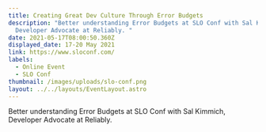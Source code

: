 ```yaml
---
title: Creating Great Dev Culture Through Error Budgets
description: "Better understanding Error Budgets at SLO Conf with Sal Kimmich,
  Developer Advocate at Reliably. "
date: 2021-05-17T08:00:50.360Z
displayed_date: 17-20 May 2021
link: https://www.sloconf.com/
labels:
  - Online Event
  - SLO Conf
thumbnail: /images/uploads/slo-conf.png
layout: ../../layouts/EventLayout.astro
---
```


Better understanding Error Budgets at SLO Conf with Sal Kimmich, Developer Advocate at Reliably.
